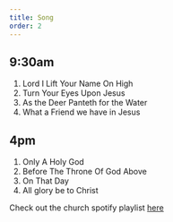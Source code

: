 ```yaml
---
title: Song
order: 2
---
```

## 9:30am
1. Lord I Lift Your Name On High
2. Turn Your Eyes Upon Jesus
3. As the Deer Panteth for the Water
4. What a Friend we have in Jesus

## 4pm
1. Only A Holy God
2. Before The Throne Of God Above
3. On That Day
4. All glory be to Christ

Check out the church spotify playlist [here](https://open.spotify.com/playlist/3gh0ZKXkJBDbNEnZqJJDXj?si=0908aa3f87544643)
